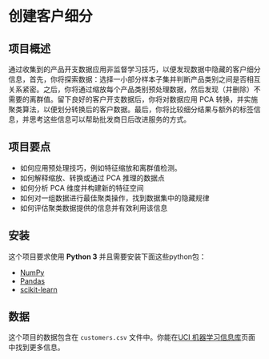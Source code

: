  # 创建客户细分

## 项目概述
通过收集到的产品开支数据应用非监督学习技巧，以便发现数据中隐藏的客户细分信息，首先，你将探索数据：选择一小部分样本子集并判断产品类别之间是否相互关系紧密。之后，你将通过缩放每个产品类别预处理数据，然后发现（并删除）不需要的离群值。留下良好的客户开支数据后，你将对数据应用 PCA 转换，并实施聚类算法，以便划分转换后的客户数据。最后，你将比较细分结果与额外的标签信息，并思考这些信息可以帮助批发商日后改进服务的方式。

## 项目要点
* 如何应用预处理技巧，例如特征缩放和离群值检测。
* 如何解释缩放、转换或通过 PCA 推理的数据点
* 如何分析 PCA 维度并构建新的特征空间
* 如何对一组数据进行最佳聚类操作，找到数据集中的隐藏规律
* 如何评估聚类数据提供的信息并有效利用该信息

## 安装

这个项目要求使用 **Python 3** 并且需要安装下面这些python包：

- [NumPy](http：//www.numpy.org/)
- [Pandas](http：//pandas.pydata.org)
- [scikit-learn](http：//scikit-learn.org/stable/)

## 数据

​这个项目的数据包含在 `customers.csv` 文件中。你能在[UCI 机器学习信息库](https://archive.ics.uci.edu/ml/datasets/Wholesale+customers)页面中找到更多信息。
